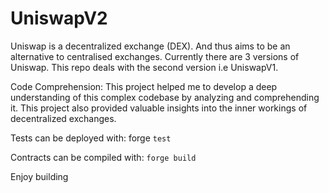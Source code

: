 # UniswapV2

Uniswap is a decentralized exchange (DEX). And thus aims to be an alternative to centralised exchanges. Currently there are 3 versions of Uniswap. This repo deals with the second version i.e UniswapV1.

Code Comprehension: This project helped me to develop a deep understanding of this complex codebase by analyzing and comprehending it. This project also provided valuable insights into the inner workings of decentralized exchanges.

Tests can be deployed with: forge `test`

Contracts can be compiled with: `forge build`

Enjoy building